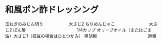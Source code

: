 # 和風ポン酢ドレッシング

玉ねぎのみじん切り　　　　　　大さじ2
ちりめんじゃこ　　　　　　　　大さじ2
ぽん酢　　　　　　　　　　　　1/4カップ
オリーブオイル（またはごま油）大さじ1（枝豆の場合はひとつかみ）
黒胡椒　　　　　　　　　　　　適量
